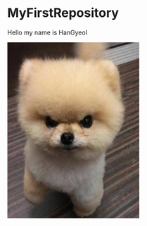 # MyFirstRepository

Hello my name is HanGyeol


<img width="300" height="400" src="./Png/dog.png"></img>
